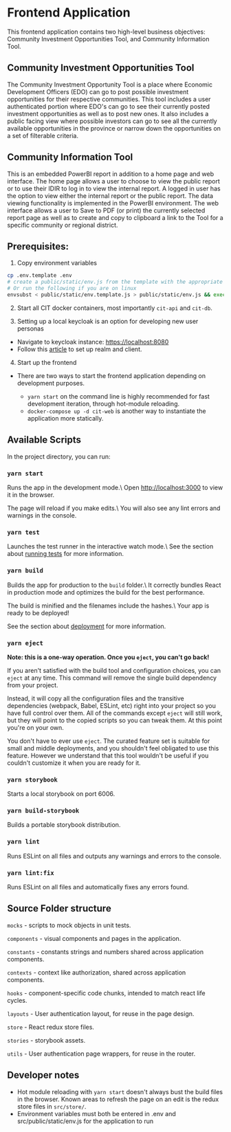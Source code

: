 # Frontend Application

This frontend application contains two high-level business objectives: Community Investment Opportunities Tool, and Community Information Tool.

## Community Investment Opportunities Tool

The Community Investment Opportunity Tool is a place where Economic Development Officers (EDO) can go to post possible investment opportunities for their respective communities. This tool includes a user authenticated portion where EDO's can go to see their currently posted investment opportunities as well as to post new ones. It also includes a public facing view where possible investors can go to see all the currently available opportunities in the province or narrow down the opportunities on a set of filterable criteria.

## Community Information Tool

This is an embedded PowerBI report in addition to a home page and web interface. The home page allows a user to choose to view the public report or to use their IDIR to log in to view the internal report.  A logged in user has the option to view either the internal report or the public report.  The data viewing functionality is implemented in the PowerBI environment.  The web interface allows a user to Save to PDF (or print) the currently selected report page as well as to create and copy to clipboard a link to the Tool for a specific community or regional district.  

## Prerequisites:

1. Copy environment variables

  ```bash
  cp .env.template .env
  # create a public/static/env.js from the template with the appropriate env variables
  # Or run the following if you are on linux
  envsubst < public/static/env.template.js > public/static/env.js && exec nginx -g 'daemon off;'
  ```

2. Start all CIT docker containers, most importantly `cit-api` and `cit-db`.

3. Setting up a local keycloak is an option for developing new user personas

  - Navigate to keycloak instance: <https://localhost:8080>
  - Follow this [article](https://medium.com/keycloak/keycloak-realm-client-configuration-dfd7c8583489) to set up realm and client.

4. Start up the frontend

  - There are two ways to start the frontend application depending on development purposes.

    - `yarn start` on the command line is highly recommended for fast development iteration, through hot-module reloading.
    - `docker-compose up -d cit-web` is another way to instantiate the application more statically.

## Available Scripts

In the project directory, you can run:

### `yarn start`

Runs the app in the development mode.\ Open <http://localhost:3000> to view it in the browser.

The page will reload if you make edits.\ You will also see any lint errors and warnings in the console.

### `yarn test`

Launches the test runner in the interactive watch mode.\ See the section about [running tests](https://facebook.github.io/create-react-app/docs/running-tests) for more information.

### `yarn build`

Builds the app for production to the `build` folder.\ It correctly bundles React in production mode and optimizes the build for the best performance.

The build is minified and the filenames include the hashes.\ Your app is ready to be deployed!

See the section about [deployment](https://facebook.github.io/create-react-app/docs/deployment) for more information.

### `yarn eject`

**Note: this is a one-way operation. Once you `eject`, you can't go back!**

If you aren't satisfied with the build tool and configuration choices, you can `eject` at any time. This command will remove the single build dependency from your project.

Instead, it will copy all the configuration files and the transitive dependencies (webpack, Babel, ESLint, etc) right into your project so you have full control over them. All of the commands except `eject` will still work, but they will point to the copied scripts so you can tweak them. At this point you're on your own.

You don't have to ever use `eject`. The curated feature set is suitable for small and middle deployments, and you shouldn't feel obligated to use this feature. However we understand that this tool wouldn't be useful if you couldn't customize it when you are ready for it.

### `yarn storybook`

Starts a local storybook on port 6006.

### `yarn build-storybook`

Builds a portable storybook distribution.

### `yarn lint`

Runs ESLint on all files and outputs any warnings and errors to the console.

### `yarn lint:fix`

Runs ESLint on all files and automatically fixes any errors found.

## Source Folder structure

`mocks` - scripts to mock objects in unit tests.

`components` - visual components and pages in the application.

`constants` - constants strings and numbers shared across application components.

`contexts` - context like authorization, shared across application components.

`hooks` - component-specific code chunks, intended to match react life cycles.

`layouts` - User authentication layout, for reuse in the page design.

`store` - React redux store files.

`stories` - storybook assets.

`utils` - User authentication page wrappers, for reuse in the router.

## Developer notes

- Hot module reloading with `yarn start` doesn't always bust the build files in the browser. Known areas to refresh the page on an edit is the redux store files in `src/store/`.
- Environment variables must both be entered in .env and src/public/static/env.js for the application to run
